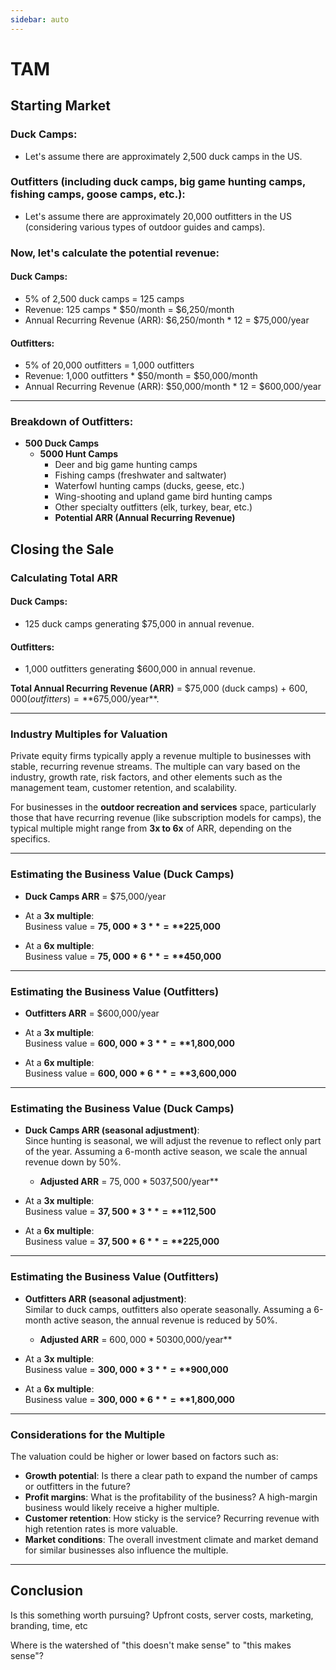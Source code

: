 ```yaml
---
sidebar: auto
---
```


# TAM

## Starting Market

### Duck Camps:
- Let's assume there are approximately 2,500 duck camps in the US.

### Outfitters (including duck camps, big game hunting camps, fishing camps, goose camps, etc.):
- Let's assume there are approximately 20,000 outfitters in the US (considering various types of outdoor guides and camps).

### Now, let's calculate the potential revenue:

#### Duck Camps:
- 5% of 2,500 duck camps = 125 camps
- Revenue: 125 camps * $50/month = $6,250/month
- Annual Recurring Revenue (ARR): $6,250/month * 12 = $75,000/year

#### Outfitters:
- 5% of 20,000 outfitters = 1,000 outfitters
- Revenue: 1,000 outfitters * $50/month = $50,000/month
- Annual Recurring Revenue (ARR): $50,000/month * 12 = $600,000/year

---

### Breakdown of Outfitters:

- **500 Duck Camps**
    - **5000 Hunt Camps**
        - Deer and big game hunting camps
        - Fishing camps (freshwater and saltwater)
        - Waterfowl hunting camps (ducks, geese, etc.)
        - Wing-shooting and upland game bird hunting camps
        - Other specialty outfitters (elk, turkey, bear, etc.)
        - **Potential ARR (Annual Recurring Revenue)**


## Closing the Sale

### Calculating Total ARR

#### Duck Camps:
- 125 duck camps generating $75,000 in annual revenue.

#### Outfitters:
- 1,000 outfitters generating $600,000 in annual revenue.

**Total Annual Recurring Revenue (ARR)** = $75,000 (duck camps) + $600,000 (outfitters) = **$675,000/year**.

---

### Industry Multiples for Valuation

Private equity firms typically apply a revenue multiple to businesses with stable, recurring revenue streams. The multiple can vary based on the industry, growth rate, risk factors, and other elements such as the management team, customer retention, and scalability.

For businesses in the **outdoor recreation and services** space, particularly those that have recurring revenue (like subscription models for camps), the typical multiple might range from **3x to 6x** of ARR, depending on the specifics.

---
### Estimating the Business Value (Duck Camps)

- **Duck Camps ARR** = $75,000/year

- At a **3x multiple**:  
  Business value = **$75,000 * 3** = **$225,000**

- At a **6x multiple**:  
  Business value = **$75,000 * 6** = **$450,000**

---

### Estimating the Business Value (Outfitters)

- **Outfitters ARR** = $600,000/year

- At a **3x multiple**:  
  Business value = **$600,000 * 3** = **$1,800,000**

- At a **6x multiple**:  
  Business value = **$600,000 * 6** = **$3,600,000**

---

### Estimating the Business Value (Duck Camps)

- **Duck Camps ARR (seasonal adjustment)**:  
  Since hunting is seasonal, we will adjust the revenue to reflect only part of the year. Assuming a 6-month active season, we scale the annual revenue down by 50%.

  - **Adjusted ARR** = $75,000 * 50% = **$37,500/year**

- At a **3x multiple**:  
  Business value = **$37,500 * 3** = **$112,500**

- At a **6x multiple**:  
  Business value = **$37,500 * 6** = **$225,000**

---

### Estimating the Business Value (Outfitters)

- **Outfitters ARR (seasonal adjustment)**:  
  Similar to duck camps, outfitters also operate seasonally. Assuming a 6-month active season, the annual revenue is reduced by 50%.

  - **Adjusted ARR** = $600,000 * 50% = **$300,000/year**

- At a **3x multiple**:  
  Business value = **$300,000 * 3** = **$900,000**

- At a **6x multiple**:  
  Business value = **$300,000 * 6** = **$1,800,000**

---

### Considerations for the Multiple

The valuation could be higher or lower based on factors such as:
- **Growth potential**: Is there a clear path to expand the number of camps or outfitters in the future?
- **Profit margins**: What is the profitability of the business? A high-margin business would likely receive a higher multiple.
- **Customer retention**: How sticky is the service? Recurring revenue with high retention rates is more valuable.
- **Market conditions**: The overall investment climate and market demand for similar businesses also influence the multiple.

---

## Conclusion

Is this something worth pursuing? Upfront costs, server costs, marketing, branding, time, etc 

Where is the watershed of "this doesn't make sense" to "this makes sense"? 



